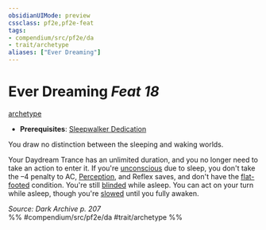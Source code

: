 ```yaml
---
obsidianUIMode: preview
cssclass: pf2e,pf2e-feat
tags:
- compendium/src/pf2e/da
- trait/archetype
aliases: ["Ever Dreaming"]
---
```

# Ever Dreaming  *Feat 18*  
[archetype](../../Rules/traits/archetype.md)  

- **Prerequisites**: [Sleepwalker Dedication](sleepwalker-dedication-da.md)

You draw no distinction between the sleeping and waking worlds.

Your Daydream Trance has an unlimited duration, and you no longer need to take an action to enter it. If you're [unconscious](../../Rules/conditions.md#Unconscious) due to sleep, you don't take the –4 penalty to AC, [Perception](../skills.md#Perception), and Reflex saves, and don't have the [flat-footed](../../Rules/conditions.md#Flat-footed) condition. You're still [blinded](../../Rules/conditions.md#Blinded) while asleep. You can act on your turn while asleep, though you're [slowed](../../Rules/conditions.md#Slowed) until you fully awaken.

*Source: Dark Archive p. 207*  
%% #compendium/src/pf2e/da #trait/archetype %%